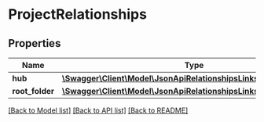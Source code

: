 # ProjectRelationships

## Properties
Name | Type | Description | Notes
------------ | ------------- | ------------- | -------------
**hub** | [**\Swagger\Client\Model\JsonApiRelationshipsLinksInternalResource**](JsonApiRelationshipsLinksInternalResource.md) |  | 
**root_folder** | [**\Swagger\Client\Model\JsonApiRelationshipsLinksExternalResource**](JsonApiRelationshipsLinksExternalResource.md) |  | 

[[Back to Model list]](../README.md#documentation-for-models) [[Back to API list]](../README.md#documentation-for-api-endpoints) [[Back to README]](../README.md)



